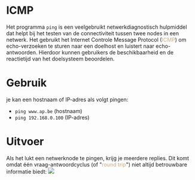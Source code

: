 # ICMP
Het programma `ping` is een veelgebruikt netwerkdiagnostisch hulpmiddel dat helpt bij het testen van de connectiviteit tussen twee nodes in een netwerk. Het gebruikt het Internet Controle Message Protocol (<span style="color:#c8ab83;">ICMP</span>) om echo-verzoeken te sturen naar een doelhost en luistert naar echo-antwoorden. 
Hierdoor kunnen gebruikers de beschikbaarheid en de reactietijd van het doelsysteem beoordelen.

# Gebruik 
je kan een hostnaam of IP-adres als volgt pingen:
- `ping www.ap.be` (hostnaam)
- `ping 192.168.0.100` (IP-adres)

# Uitvoer
Als het lukt een netwerknode te pingen, krijg je meerdere replies. Dit komt omdat één vraag-antwoordcyclus (of "<span style="color:#c8ab83;">round trip</span>") niet altijd betrouwbare informatie biedt:
![](https://apwt.gitbook.io/~gitbook/image?url=https%3A%2F%2F3283203901-files.gitbook.io%2F%7E%2Ffiles%2Fv0%2Fb%2Fgitbook-x-prod.appspot.com%2Fo%2Fspaces%252FKrXKbRoPmGxyrXNQktCY%252Fuploads%252Fgit-blob-131c84be249b60542093f210a7a5f34150a9913d%252Fping.png%3Falt%3Dmedia&width=768&dpr=4&quality=100&sign=e323fbe7&sv=1)